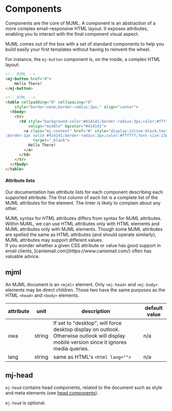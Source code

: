 # Components

Components are the core of MJML. A component is an abstraction of a more complex email-responsive HTML layout. It exposes attributes, enabling you to interact with the final component visual aspect.

MJML comes out of the box with a set of standard components to help you build easily your first templates without having to reinvent the wheel.

For instance, the `mj-button` component is, on the inside, a complex HTML layout:

``` html
<!-- MJML -->
<mj-button href="#">
    Hello There!
</mj-button>

<!-- HTML -->
<table cellpadding="0" cellspacing="0"
    style="border:none;border-radius:3px;" align="center">
  <tbody>
    <tr>
      <td style="background-color:#414141;border-radius:3px;color:#ffffff;cursor:auto;" align="center"
          valign="middle" bgcolor="#414141">
		<a class="mj-content" href="#" style="display:inline-block;text-decoration:none;background-color:#414141
;border:1px solid #414141;border-radius:3px;color:#ffffff;font-size:13px;font-weight:bold;padding:15px 30px;"
            target="_blank">
		  Hello There!
		</a>
	  </td>
	</tr>
  </tbody>
</table>
```

#### Attribute lists

Our documentation has _attribute lists_ for each component describing each 
  supported attribute.
The first column of each list is a complete list of the MJML attributes
  for the element.
The linter is likely to complain about any other.

<aside class="notice">
MJML syntax for <em>HTML</em> attributes differs from syntax for <em>MJML</em> attributes.
Within MJML, we can use HTML attributes only with HTML elements and
  MJML attributes only with MJML elements.
Though some MJML attributes are spelled the same as HTML attributes
  (and should operate similarly), MJML attributes may support
  different values.
</aside>

<aside class="notice">
  If you wonder whether a given CSS attribute or value has good support
    in email clients, [caniemail.com](https://www.caniemail.com/)
    often has valuable advice.
</aside>


## mjml

An MJML document is an `<mjml>` element.
Only `<mj-head>` and `<mj-body>` elements may be direct children.
Those two have the same purposes as the HTML `<head>` and `<body>` elements.

attribute | unit   | description                     | default value
----------|--------|---------------------------------|---------------
owa       | string | If set to "desktop", will force desktop display on outlook. Otherwise outlook will display mobile version since it ignores media queries.      | n/a
lang      | string | same as HTML's `<html lang="">` | n/a


## mj-head

`mj-head` contains head components, related to the document such as style and meta elements (see [head components](#standard-head-components)).

`mj-head` is optional.
